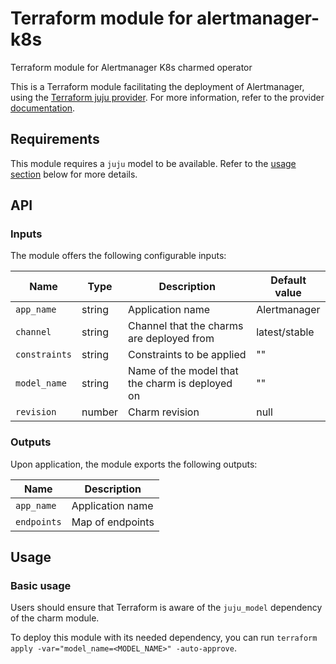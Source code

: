 # Terraform module for alertmanager-k8s

Terraform module for Alertmanager K8s charmed operator

This is a Terraform module facilitating the deployment of Alertmanager, using the [Terraform juju provider](https://github.com/juju/terraform-provider-juju/). For more information, refer to the provider [documentation](https://registry.terraform.io/providers/juju/juju/latest/docs).


## Requirements
This module requires a `juju` model to be available. Refer to the [usage section](#usage) below for more details.

## API

### Inputs
The module offers the following configurable inputs:

| Name | Type | Description | Default value |
| - | - | - | - |
| `app_name`|  string | Application name | Alertmanager |
| `channel` | string | Channel that the charms are deployed from | latest/stable |
| `constraints` | string | Constraints to be applied | "" |
| `model_name` | string | Name of the model that the charm is deployed on | ""  |
| `revision` | number | Charm revision | null |


### Outputs
Upon application, the module exports the following outputs:

| Name | Description |
| - | - |
| `app_name`|  Application name |
| `endpoints`| Map of endpoints |


## Usage


### Basic usage

Users should ensure that Terraform is aware of the `juju_model` dependency of the charm module.

To deploy this module with its needed dependency, you can run `terraform apply -var="model_name=<MODEL_NAME>" -auto-approve`.
